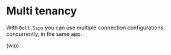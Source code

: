 # Multi tenancy

With `Bolt.Sips` you can use multiple connection configurations, concurrently, in the same app.

(wip)
